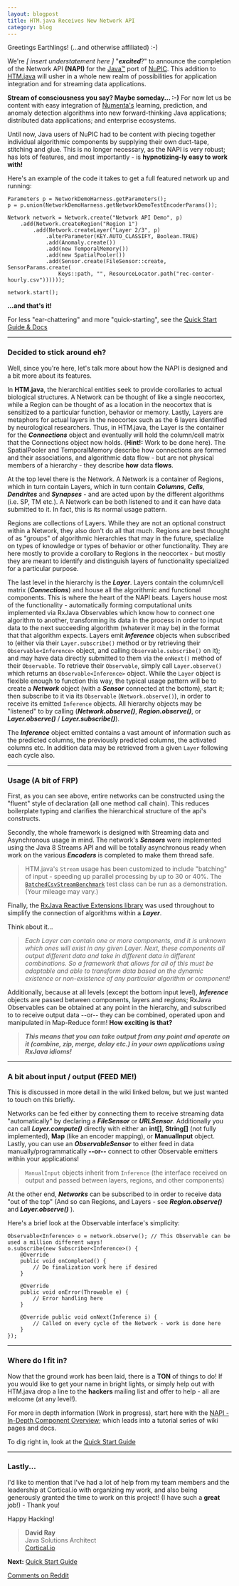 ```yaml
---
layout: blogpost
title: HTM.java Receives New Network API
category: blog
---
```


Greetings Earthlings! (...and otherwise affiliated)   :-)

We're _[ insert understatement here ]_ "_**excited**_?" to announce the completion of the Network API **(NAPI)** for the [Java™](http://www.oracle.com/technetwork/java/javase/overview/java8-2100321.html) port of [NuPIC](https://github.com/numenta/nupic/wiki). This addition to [HTM.java](https://github.com/numenta/htm.java) will usher in a whole new realm of possibilities for application integration and for streaming data applications.

**Stream of consciousness you say? Maybe someday... :-)** For now let us be content with easy integration of [Numenta's](http://numenta.com) learning, prediction, and anomaly detection algorithms into new forward-thinking Java applications; distributed data applications; and enterprise ecosystems.

Until now, Java users of NuPIC had to be content with piecing together individual algorithmic components by supplying their own duct-tape, stitching and glue. This is no longer necessary, as the NAPI is very robust; has lots of features, and most importantly - is **hypnotizing-ly easy to work with!**

Here's an example of the code it takes to get a full featured network up and running:

    Parameters p = NetworkDemoHarness.getParameters();
    p = p.union(NetworkDemoHarness.getNetworkDemoTestEncoderParams());

    Network network = Network.create("Network API Demo", p)
        .add(Network.createRegion("Region 1")
            .add(Network.createLayer("Layer 2/3", p)
                .alterParameter(KEY.AUTO_CLASSIFY, Boolean.TRUE)
                .add(Anomaly.create())
                .add(new TemporalMemory())
                .add(new SpatialPooler())
                .add(Sensor.create(FileSensor::create, SensorParams.create(
                    Keys::path, "", ResourceLocator.path("rec-center-hourly.csv"))))));

    network.start();

**...and that's it!**  

For less "ear-chattering" and more "quick-starting", see the [Quick Start Guide & Docs](https://github.com/numenta/htm.java/wiki/NAPI-Quick-Start-Guide)

***

### Decided to stick around eh? 

Well, since you're here, let's talk more about how the NAPI is designed and a bit more about its features.

In **HTM.java**, the hierarchical entities seek to provide corollaries to actual biological structures. A Network can be thought of like a single neocortex, while a Region can be thought of as a location in the neocortex that is sensitized to a particular function, behavior or memory. Lastly, Layers are metaphors for actual layers in the neocortex such as the 6 layers identified by neurological researchers. Thus, in HTM.java, the Layer is the container for the _**Connections**_ object and eventually will hold the column/cell matrix that the Connections object now holds. (**Hint!:** Work to be done here). The SpatialPooler and TemporalMemory describe how connections are formed and their associations, and algorithmic data flow - but are not physical members of a hierarchy - they describe **how** data **flows**.

At the top level there is the Network. A Network is a container of Regions, which in turn contain Layers, which in turn contain _**Columns**_, _**Cells**_, _**Dendrites**_ and _**Synapses**_ - and are acted upon by the different algorithms (i.e. SP, TM etc.). A Network can be both listened to and it can have data submitted to it. In fact, this is its normal usage pattern.

Regions are collections of Layers. While they are not an optional construct within a Network, they also don't do all that much. Regions are best thought of as "groups" of algorithmic hierarchies that may in the future, specialize on types of knowledge or types of behavior or other functionality. They are here mostly to provide a corollary to Regions in the neocortex - but mostly they are meant to identify and distinguish layers of functionality specialized for a particular purpose.

The last level in the hierarchy is the _**Layer**_. Layers contain the column/cell matrix (_**Connections**_) and house all the algorithmic and functional components. This is where the heart of the NAPI beats. Layers house most of the functionality - automatically forming computational units implemented via RxJava Observables which know how to connect one algorithm to another, transforming its data in the process in order to input data to the next succeeding algorithm (whatever it may be) in the format that that algorithm expects. Layers emit _**Inference**_ objects when subscribed to (either via their `Layer.subscribe()` method or by retrieving their `Observable<Inference>` object, and calling `Observable.subscribe()` on it); and may have data directly submitted to them via the `onNext()` method of their `Observable`. To retrieve their `Observable`, simply call `Layer.observe()` which returns an `Observable<Inference>` object. While the `Layer` object is flexible enough to function this way, the typical usage pattern will be to create a _**Network**_ object (with a _**Sensor**_ connected at the bottom), start it; then subscribe to it via its `Observable` (`Network.observe()`), in order to receive its emitted `Inference` objects. All hierarchy objects may be "listened" to by calling (_**Network.observe()**_, _**Region.observe()**_, or _**Layer.observe()**_ / _**Layer.subscribe()**_).

The _**Inference**_ object emitted contains a vast amount of information such as the predicted columns, the previously predicted columns, the activated columns etc. In addition data may be retrieved from a given `Layer` following each cycle also. 

***

### Usage (A bit of FRP)
First, as you can see above, entire networks can be constructed using the "fluent" style of declaration (all one method call chain). This reduces boilerplate typing and clarifies the hierarchical structure of the api's constructs.

Secondly, the whole framework is designed with Streaming data and Asynchronous usage in mind. The network's _**Sensors**_ were implemented using the Java 8 Streams API and will be totally asynchronous ready when work on the various _**Encoders**_ is completed to make them thread safe.

> HTM.java's `Stream` usage has been customized to include "batching" of input - speeding up parallel processing by up to 30 or 40%. The [`BatchedCsvStreamBenchmark`](https://github.com/numenta/htm.java/blob/master/src/test/java/org/numenta/nupic/network/sensor/BatchedCsvStreamBenchmark.java) test class can be run as a demonstration. (Your mileage may vary.) 

Finally, the [RxJava Reactive Extensions library](http://reactivex.io/documentation/observable.html) was used throughout to simplify the connection of algorithms within a _**Layer**_. 

Think about it...

> _Each Layer can contain one or more components, and it is unknown which ones will exist in any given Layer. Next, these components all output different data and take in different data in different combinations. So a framework that allows for all of this must be adaptable and able to transform data based on the dynamic existence or non-existence of any particular algorithm or component!_

Additionally, because at all levels (except the bottom input level), _**Inference**_ objects are passed between components, layers and regions; RxJava Observables can be obtained at any point in the hierarchy, and subscribed to to receive output data --or-- they can be combined, operated upon and manipulated in Map-Reduce form! **How exciting is that?** 

> _**This means that you can take output from any point and operate on it (combine, zip, merge, delay etc.) in your own applications using RxJava idioms!**_

***

### A bit about input / output (FEED ME!)

This is discussed in more detail in the wiki linked below, but we just wanted to touch on this briefly.

Networks can be fed either by connecting them to receive streaming data "automatically" by declaring a _**FileSensor**_ or _**URLSensor**_. Additionally you can call _**Layer.compute()**_ directly with either an **int[]**, **String[]** (not fully implemented), **Map** (like an encoder mapping), or **ManualInput** object. Lastly, you can use an _**ObservableSensor**_ to either feed in data manually/programmatically **--or--** connect to other Observable emitters within your applications!

> `ManualInput` objects inherit from `Inference` (the interface received on output and passed between layers, regions, and other components)

At the other end, _**Networks**_ can be subscribed to in order to receive data "out of the top" (And so can Regions, and Layers - see _**Region.observe()**_ and _**Layer.observe()**_ ).

Here's a brief look at the Observable interface's simplicity:

    Observable<Inference> o = network.observe(); // This Observable can be used a million different ways!
    o.subscribe(new Subscriber<Inference>() {
        @Override 
        public void onCompleted() {
            // Do finalization work here if desired
        }

        @Override 
        public void onError(Throwable e) {
            // Error handling here
        }

        @Override public void onNext(Inference i) {
            // Called on every cycle of the Network - work is done here
        }
    });

***

### Where do I fit in?

Now that the ground work has been laid, there is a **TON** of things to do! If you would like to get your name in bright lights, or simply help out with HTM.java drop a line to the **hackers** mailing list and offer to help - all are welcome (at any level!).

For more in depth information (Work in progress), start here with the [NAPI - In-Depth Component Overview](https://github.com/numenta/htm.java/wiki/NAPI-In-Depth-Component-Overview); which leads into a tutorial series of wiki pages and docs.

To dig right in, look at the [Quick Start Guide](https://github.com/numenta/htm.java/wiki/NAPI-Quick-Start-Guide)

***

### Lastly...

I'd like to mention that I've had a lot of help from my team members and the leadership at Cortical.io with organizing my work, and also being generously granted the time to work on this project! (I have such a **great** job!) - Thank you!

Happy Hacking!


> **David Ray** <br/>
> Java Solutions Architect <br/>
> [Cortical.io](http://cortical.io)

**Next:** [Quick Start Guide](https://github.com/numenta/htm.java/wiki/NAPI-Quick-Start-Guide)

[Comments on Reddit]()
